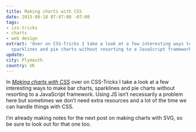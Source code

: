 ```yaml
---
title: Making charts with CSS
date: 2015-08-18 07:47:00 -07:00
tags:
- css-tricks
- charts
- web design
extract: 'Over on CSS-Tricks I take a look at a few interesting ways to make bar charts,
  sparklines and pie charts without resorting to a JavaScript framework. '
update:
city: Plymouth
country: UK
---
```


In *[Making charts with CSS](https://css-tricks.com/making-charts-with-css/)* over on CSS-Tricks I take a look at a few interesting ways to make bar charts, sparklines and pie charts without resorting to a JavaScript framework. Using JS isn’t necessarily a problem here but sometimes we don’t need extra resources and a lot of the time we can handle things with CSS.

I’m already making notes for the next post on making charts with SVG, so be sure to look out for that one too.
